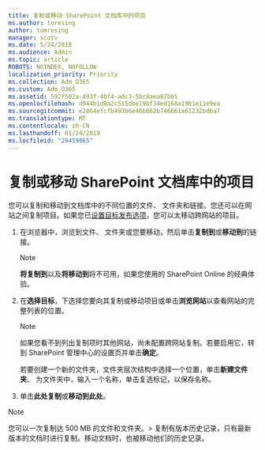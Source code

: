 ```yaml
---
title: 复制或移动 SharePoint 文档库中的项目
ms.author: toresing
author: tomresing
manager: scotv
ms.date: 5/24/2018
ms.audience: Admin
ms.topic: article
ROBOTS: NOINDEX, NOFOLLOW
localization_priority: Priority
ms.collection: Adm_O365
ms.custom: Adm_O365
ms.assetid: 592f502a-493f-4bf4-adc3-5bc8aea87bb5
ms.openlocfilehash: d944b1d8a2c515dbe19bf34ed168a19b1e11e9ea
ms.sourcegitcommit: e2864efcfb493b6e46b662b746661a61232bdba7
ms.translationtype: MT
ms.contentlocale: zh-CN
ms.lasthandoff: 01/24/2019
ms.locfileid: "29459065"
---
```

# <a name="copy-or-move-items-in-a-sharepoint-document-library"></a>复制或移动 SharePoint 文档库中的项目

您可以复制和移动到文档库中的不同位置的文件、 文件夹和链接。您还可以在网站之间复制项目。如果您已[设置目标发布选项](https://go.microsoft.com/fwlink/?linkid=622980)，您可以太移动跨网站的项目。
  
1. 在浏览器中，浏览到文件、 文件夹或您要移动，然后单击**复制到**或**移动到**的链接。
    
    > [!NOTE]
    > **将复制到**以及**将移动到**将不可用，如果您使用的 SharePoint Online 的经典体验。 
  
2. 在**选择目标**，下选择您要向其复制或移动项目或单击**浏览网站**以查看网站的完整列表的位置。 
    
    > [!NOTE]
    > 如果您看不到列出复制项时其他网站，尚未配置跨网站复制。若要启用它，转到 SharePoint 管理中心的设置页并单击**确定**。 
  
    若要创建一个新的文件夹，文件夹层次结构中选择一个位置，单击**新建文件夹**、 为文件夹中，输入一个名称，单击复选标记，以保存名称。
    
3. 单击**此处复制**或**移动到此处**。
    
> [!NOTE]
>  您可以一次复制达 500 MB 的文件和文件夹。> 复制有版本历史记录，只有最新版本的文档时进行复制。移动文档时，也被移动他们的历史记录。 
  

